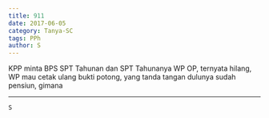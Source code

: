 ```yaml
---
title: 911
date: 2017-06-05
category: Tanya-SC
tags: PPh
author: S
---
```


KPP minta BPS SPT Tahunan dan SPT Tahunanya WP OP, ternyata hilang, WP mau cetak ulang bukti potong, yang tanda tangan dulunya sudah pensiun, gimana

---



`S`
